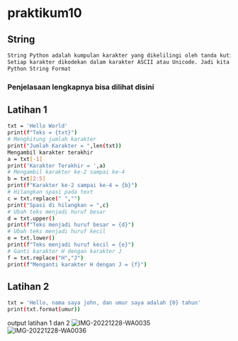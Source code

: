 # praktikum10
## String

~~~bash 
String Python adalah kumpulan karakter yang dikelilingi oleh tanda kutip tunggal, tanda kutip ganda, atau tanda kutip tiga. Komputer tidak memahami karakter; secara internal, ini menyimpan karakter yang dimanipulasi sebagai kombinasi dari 0 dan 1.
Setiap karakter dikodekan dalam karakter ASCII atau Unicode. Jadi kita dapat mengatakan bahwa string Python juga disebut kumpulan karakter Unicode.
Python String Format
~~~


### Penjelasaan lengkapnya bisa dilihat disini
## Latihan 1
~~~bash
txt = 'Hello World'
print(f"Teks = {txt}")
# Menghitung jumlah karakter
print("Jumlah Karakter = ",len(txt))
Mengambil karakter terakhir
a = txt[-1]
print('Karakter Terakhir = ',a)
# Mengambil karakter ke-2 sampai ke-4
b = txt[2:5]
print(f"Karakter ke-2 sampai ke-4 = {b}")
# Hilangkan spasi pada text 
c = txt.replace(" ","")
print("Spasi di hilangkan = ",c)
# Ubah teks menjadi huruf besar
d = txt.upper()
print(f"Teks menjadi huruf besar = {d}")
# Ubah teks menjadi huruf kecil
e = txt.lower()
print(f"Teks menjadi huruf kecil = {e}")
# Ganti karakter H dengan karakter J
f = txt.replace("H","J")
print(f"Menganti karakter H dengan J = {f}")
~~~

## Latihan 2
~~~bash
txt = 'Hello, nama saya john, dan umur saya adalah {0} tahun'
print(txt.format(umur))
~~~

output latihan 1 dan 2
![IMG-20221228-WA0035](https://user-images.githubusercontent.com/116271847/209835505-b76099a5-bc59-476d-967d-f2e8651784f3.jpg)
![IMG-20221228-WA0036](https://user-images.githubusercontent.com/116271847/209835511-070eb672-a278-4bc1-b2f8-cd07dfe02c36.jpg)

